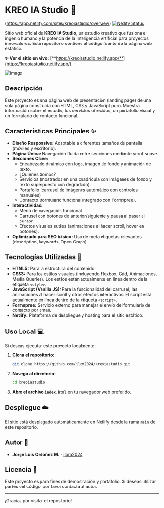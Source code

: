 # KREO IA Studio 🚀

(https://app.netlify.com/sites/kreoiastudio/overview)
[![Netlify Status](https://api.netlify.com/api/v1/badges/YOUR_NETLIFY_SITE_ID/deploy-status)](https://app.netlify.com/sites/YOUR_NETLIFY_SITE_NAME/deploys)

Sitio web oficial de **KREO IA Studio**, un estudio creativo que fusiona el ingenio humano y la potencia de la Inteligencia Artificial para proyectos innovadores. Este repositorio contiene el código fuente de la página web estática.

**✨ Ver el sitio en vivo:** [**https://kreoiastudio.netlify.app/**](https://kreoiastudio.netlify.app/)

![image](https://github.com/user-attachments/assets/2e91d45c-f37e-4197-a7b0-8cf7699b43d5)

## Descripción

Este proyecto es una página web de presentación (landing page) de una sola página construida con HTML, CSS y JavaScript puro. Muestra información sobre el estudio, los servicios ofrecidos, un portafolio visual y un formulario de contacto funcional.

## Características Principales ✨

*   **Diseño Responsive:** Adaptable a diferentes tamaños de pantalla (móviles y escritorio).
*   **Página Única:** Navegación fluida entre secciones mediante scroll suave.
*   **Secciones Clave:**
    *   Encabezado dinámico con logo, imagen de fondo y animación de texto.
    *   ¿Quiénes Somos?
    *   Servicios (mostrados en una cuadrícula con imágenes de fondo y texto superpuesto con degradado).
    *   Portafolio (carrusel de imágenes automático con controles manuales).
    *   Contacto (formulario funcional integrado con Formspree).
*   **Interactividad:**
    *   Menú de navegación funcional.
    *   Carrusel con botones de anterior/siguiente y pausa al pasar el cursor.
    *   Efectos visuales sutiles (animaciones al hacer scroll, hover en botones).
*   **Optimizado para SEO básico:** Uso de meta etiquetas relevantes (description, keywords, Open Graph).

## Tecnologías Utilizadas 🔧

*   **HTML5:** Para la estructura del contenido.
*   **CSS3:** Para los estilos visuales (incluyendo Flexbox, Grid, Animaciones, Media Queries). Los estilos están actualmente en línea dentro de la etiqueta `<style>`.
*   **JavaScript (Vanilla JS):** Para la funcionalidad del carrusel, las animaciones al hacer scroll y otros efectos interactivos. El script está actualmente en línea dentro de la etiqueta `<script>`.
*   **Formspree:** Servicio externo para manejar el envío del formulario de contacto por email.
*   **Netlify:** Plataforma de despliegue y hosting para el sitio estático.

## Uso Local 💻

Si deseas ejecutar este proyecto localmente:

1.  **Clona el repositorio:**
    ```bash
    git clone https://github.com/jlom2024/kreoiastudio.git
    ```
2.  **Navega al directorio:**
    ```bash
    cd kreoiastudio
    ```
3.  **Abre el archivo `index.html`** en tu navegador web preferido.

## Despliegue ☁️

El sitio está desplegado automáticamente en Netlify desde la rama `main` de este repositorio.

## Autor 👤

*   **Jorge Luis Ordoñez M.** - [jlom2024](https://github.com/jlom2024)

## Licencia 📄

Este proyecto es para fines de demostración y portafolio. Si deseas utilizar partes del código, por favor contacta al autor.

<!-- O si prefieres añadir una licencia open source como MIT: -->
<!-- Este proyecto está bajo la Licencia MIT. Consulta el archivo LICENSE.md para más detalles. -->
<!-- (Si eliges esto, necesitarías crear un archivo LICENSE.md con el texto de la licencia MIT) -->

---

¡Gracias por visitar el repositorio!
